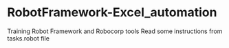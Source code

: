 # RobotFramework-Excel_automation
Training Robot Framework and Robocorp tools
Read some instructions from tasks.robot file
